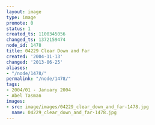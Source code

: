 ```yaml
---
layout: image
type: image
promote: 0
status: 1
created_ts: 1100345056
changed_ts: 1372159474
node_id: 1478
title: 04229 Clear Down and Far
created: '2004-11-13'
changed: '2013-06-25'
aliases:
- "/node/1478/"
permalink: "/node/1478/"
tags:
- 2004/01 - January 2004
- Abel Tasman
images:
- src: image/images/04229_clear_down_and_far-1478.jpg
  name: 04229_clear_down_and_far-1478.jpg
---
```


